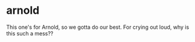 # arnold
This one's for Arnold, so we gotta do our best. For crying out loud, why is this such a mess??
